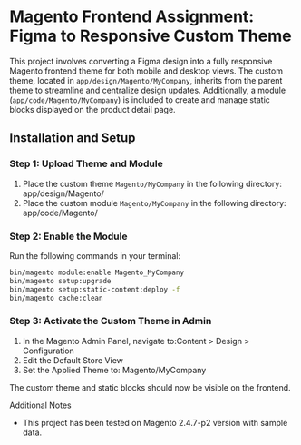 # Magento Frontend Assignment: Figma to Responsive Custom Theme

This project involves converting a Figma design into a fully responsive Magento frontend theme for both mobile and desktop views. The custom theme, located in `app/design/Magento/MyCompany`, inherits from the parent theme to streamline and centralize design updates. Additionally, a module (`app/code/Magento/MyCompany`) is included to create and manage static blocks displayed on the product detail page.

## Installation and Setup

### Step 1: Upload Theme and Module

1. Place the custom theme `Magento/MyCompany` in the following directory:
app/design/Magento/
2. Place the custom module `Magento/MyCompany` in the following directory:
app/code/Magento/

### Step 2: Enable the Module

Run the following commands in your terminal:

```bash
bin/magento module:enable Magento_MyCompany
bin/magento setup:upgrade
bin/magento setup:static-content:deploy -f
bin/magento cache:clean
```

### Step 3: Activate the Custom Theme in Admin
1. In the Magento Admin Panel, navigate to:Content > Design > Configuration
2. Edit the Default Store View
3. Set the Applied Theme to: Magento/MyCompany

The custom theme and static blocks should now be visible on the frontend.

Additional Notes
- This project has been tested on Magento 2.4.7-p2 version with sample data.


